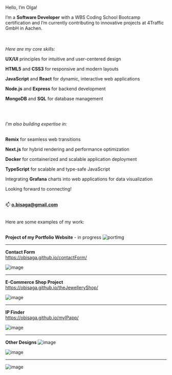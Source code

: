 Hello, I’m Olga!

I’m a **Software Developer** with a WBS Coding School Bootcamp certification and I’m currently contributing to innovative projects at 4Traffic GmbH in Aachen.


<br><br>
_Here are my core skills:_




**UX/UI** principles for intuitive and user-centered design

**HTML5** and **CSS3** for responsive and modern layouts

**JavaScript** and **React** for dynamic, interactive web applications

**Node.js** and **Express** for backend development

**MongoDB** and **SQL** for database management



<br><br>

_I’m also building expertise in:_<br><br>



**Remix** for seamless web transitions

**Next.js** for hybrid rendering and performance optimization

**Docker** for containerized and scalable application deployment

**TypeScript** for scalable and type-safe JavaScript

Integrating **Grafana** charts into web applications for data visualization

Looking forward to connecting!
<br><br>
  
📫 **o.bisaga@gmail.com**
<br><br>

Here are some examples of my work:
<br><br>

**Project of my Portfolio Website** - in progress
![portImg](https://github.com/user-attachments/assets/f6744715-67d8-4a80-a3f2-63eca1700eb7)

________________________________________________________________________________________________________________


**Contact Form**<br>
https://obisaga.github.io/contactForm/

![image](https://github.com/obisaga/contactForm/assets/134201947/3dd32f08-03bc-4ff2-a025-a33b39dee59e)


________________________________________________________________________________________________________________


**E-Commerce Shop Project**<br>
https://obisaga.github.io/theJewelleryShop/   

![image](https://github.com/obisaga/ecommerceClient/assets/134201947/06f0d867-15da-4afe-95c3-b6b22ae047ef)
________________________________________________________________________________________________________________


**IP Finder**<br>
https://obisaga.github.io/myIPapp/

![image](https://github.com/obisaga/myIPapp/assets/134201947/7b7d8453-f9e3-476b-b23a-087fdd5987c1)

________________________________________________________________________________________________________________


**Other Designs**
![image](https://github.com/obisaga/dogbreedsMongo/assets/134201947/b6c3e5f3-571c-4d1e-8851-ffcf41d7545b)

![image](https://github.com/obisaga/dogbreedsMongo/assets/134201947/62a94253-782e-45de-b494-41cbaa9c3579)

________________________________________________________________________________________________________________

![image](https://github.com/obisaga/Cookbook/assets/134201947/2fd41e46-ed2f-45f6-a17f-02288fb7c891)
